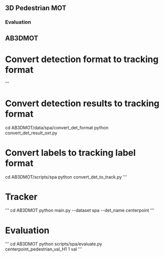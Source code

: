 ## 3D Pedestrian MOT


### Evaluation

## AB3DMOT

# Convert detection format to tracking format
'''
# Convert detection results to tracking format
cd AB3DMOT/data/spa/convert_det_format
python convert_det_result_oxt.py

# Convert labels to tracking label format
cd AB3DMOT/scripts/spa
python convert_det_to_track.py
'''

# Tracker
'''
cd AB3DMOT
python main.py --dataset spa --det_name centerpoint
'''

# Evaluation
'''
cd AB3DMOT
python scripts/spa/evaluate.py centerpoint_pedestrian_val_H1 1 val
'''




